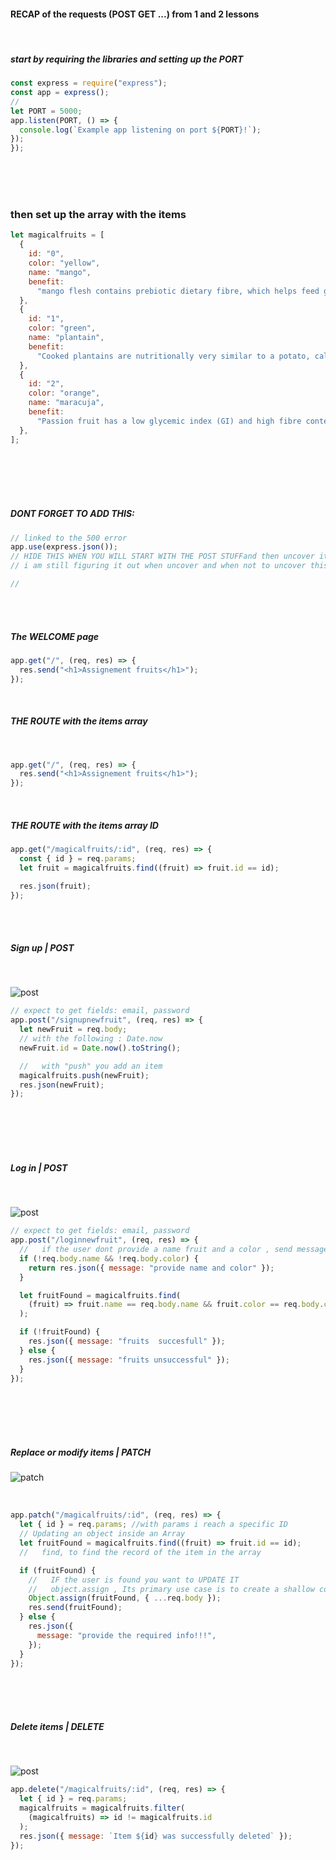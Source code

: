 #### RECAP of the requests (POST GET ...) from 1 and 2 lessons

<br>

##### start by requiring the libraries and setting up the PORT

```javascript
const express = require("express");
const app = express();
//
let PORT = 5000;
app.listen(PORT, () => {
  console.log(`Example app listening on port ${PORT}!`);
});
});
```

<br>
<br>
<br>

### then set up the array with the items

```javascript
let magicalfruits = [
  {
    id: "0",
    color: "yellow",
    name: "mango",
    benefit:
      "mango flesh contains prebiotic dietary fibre, which helps feed good bacteria in the gut. Mangoes are rich in beta-carotene that helps in the production of Vitamin A. The powerful antioxidant helps improve vision, boosts overall eye health and even prevents age-related macular degeneration or loss of vision.",
  },
  {
    id: "1",
    color: "green",
    name: "plantain",
    benefit:
      "Cooked plantains are nutritionally very similar to a potato, calorie-wise, but contain more of certain vitamins and minerals. They're a rich source of fiber, vitamins A, C, and B-6, and the minerals magnesium and potassium. ",
  },
  {
    id: "2",
    color: "orange",
    name: "maracuja",
    benefit:
      "Passion fruit has a low glycemic index (GI) and high fibre content (10.4%). This makes it a great fruit to maintain insulin levels for diabetics. -Fruits like passion fruit are high in fibre like pectin that can make you feel full without increasing the calorie intake",
  },
];
```

<br>
<br>
<br>
<br>

##### DONT FORGET TO ADD THIS:

```javascript
// linked to the 500 error
app.use(express.json());
// HIDE THIS WHEN YOU WILL START WITH THE POST STUFFand then uncover it again when you will send the request
// i am still figuring it out when uncover and when not to uncover this

//
```

<br>
<br>

##### The WELCOME page

```javascript
app.get("/", (req, res) => {
  res.send("<h1>Assignement fruits</h1>");
});
```

<br>

##### THE ROUTE with the items array

<br>

```javascript
app.get("/", (req, res) => {
  res.send("<h1>Assignement fruits</h1>");
});
```

<br>

##### THE ROUTE with the items array ID

```javascript
app.get("/magicalfruits/:id", (req, res) => {
  const { id } = req.params;
  let fruit = magicalfruits.find((fruit) => fruit.id == id);

  res.json(fruit);
});
```

<br>

<br>

##### Sign up | POST

<br>

![post](img/signup.jpg)

```javascript
// expect to get fields: email, password
app.post("/signupnewfruit", (req, res) => {
  let newFruit = req.body;
  // with the following : Date.now
  newFruit.id = Date.now().toString();

  //   with "push" you add an item
  magicalfruits.push(newFruit);
  res.json(newFruit);
});
```

<br>
<br>
<br>
<br>

##### Log in | POST

<br>

![post](img/preview1-login.jpg)

```javascript
// expect to get fields: email, password
app.post("/loginnewfruit", (req, res) => {
  //   if the user dont provide a name fruit and a color , send message : provide fruit and color
  if (!req.body.name && !req.body.color) {
    return res.json({ message: "provide name and color" });
  }

  let fruitFound = magicalfruits.find(
    (fruit) => fruit.name == req.body.name && fruit.color == req.body.color
  );

  if (!fruitFound) {
    res.json({ message: "fruits  succesfull" });
  } else {
    res.json({ message: "fruits unsuccessful" });
  }
});
```

<br>
<br>
<br>
<br>

##### Replace or modify items | PATCH

![patch](img/patch.jpg)

<br>

```javascript
app.patch("/magicalfruits/:id", (req, res) => {
  let { id } = req.params; //with params i reach a specific ID
  // Updating an object inside an Array
  let fruitFound = magicalfruits.find((fruit) => fruit.id == id);
  //   find, to find the record of the item in the array

  if (fruitFound) {
    //   IF the user is found you want to UPDATE IT
    //   object.assign , Its primary use case is to create a shallow copy of an object. https://flaviocopes.com/javascript-object-assign/
    Object.assign(fruitFound, { ...req.body });
    res.send(fruitFound);
  } else {
    res.json({
      message: "provide the required info!!!",
    });
  }
});
```

<br>

<br>

<br>

##### Delete items | DELETE

<br>

![post](img/delete.jpg)

```javascript
app.delete("/magicalfruits/:id", (req, res) => {
  let { id } = req.params;
  magicalfruits = magicalfruits.filter(
    (magicalfruits) => id != magicalfruits.id
  );
  res.json({ message: `Item ${id} was successfully deleted` });
});
```

<br>
<br>
<br>
<br>
